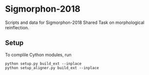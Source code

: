 # Sigmorphon-2018
Scripts and data for Sigmorphon-2018 Shared Task on morphological reinflection.

## Setup
To complile Cython modules, run
```
python setup.py build_ext --inplace
python setup_aligner.py build_ext --inplace
```
